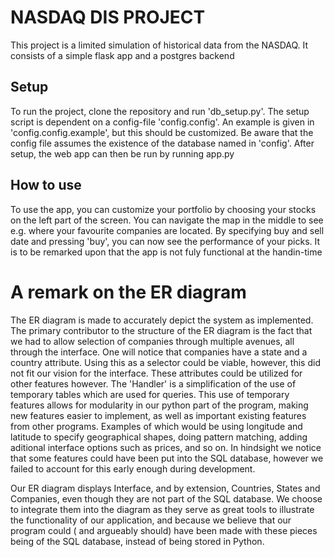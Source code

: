 # NASDAQ DIS PROJECT    
This project is a limited simulation of historical data from the NASDAQ. It consists of a simple flask app and a postgres backend

## Setup
To run the project, clone the repository and run 'db_setup.py'. The setup script is dependent on a config-file 'config.config'. An example is given in 'config.config.example', but this should be customized. Be aware that the config file assumes the existence of the database named in 'config'.  After setup, the web app can then be run by running app.py

## How to use
To use the app, you can customize your portfolio by choosing your stocks on the left part of the screen. You can navigate the map in the middle to see e.g. where your favourite companies are located. By specifying buy and sell date and pressing 'buy', you can now see the performance of your picks. It is to be remarked upon that the app is not fuly functional at the handin-time

# A remark on the ER diagram
The ER diagram is made to accurately depict the system as implemented. 
The primary contributor to the structure of the ER diagram is the fact that 
we had to allow selection of companies through multiple avenues, all through the interface.
One will notice that companies have a state and a country attribute. Using
this as a selector could be viable, however, this did not fit our vision
for the interface. These attributes could be utilized for other features however.
The 'Handler' is a simplification of the use of temporary tables which are used for queries. 
This use of temporary features allows for modularity in our python part of the program, 
making new features easier to implement, as well as important existing features from
other programs. Examples of which would be using longitude and latitude to specify 
geographical shapes, doing pattern matching, adding aditional interface options such as 
prices, and so on. In hindsight we notice that some features could have been put into the 
SQL database, however we failed to account for this early enough during development.

Our ER diagram displays Interface, and by extension, Countries, States and Companies,
even though they are not part of the SQL database. We choose to integrate them into
the diagram as they serve as great tools to illustrate the functionality of our 
application, and because we believe that our program could ( and argueably should) 
have been made with these pieces being of the SQL database, instead of being stored 
in Python. 